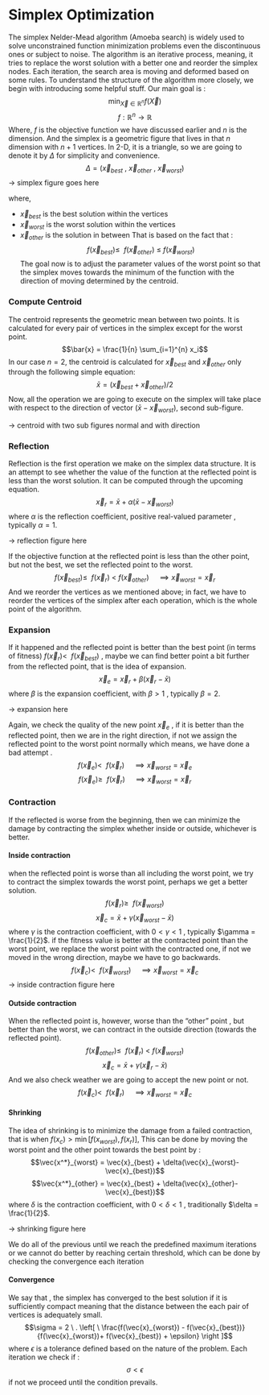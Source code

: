 # Simplex Optimization
The simplex Nelder-Mead algorithm (Amoeba search) is widely used to solve unconstrained function minimization problems  even the discontinuous ones or subject to noise. The algorithm is an iterative process, meaning, it tries to replace the worst solution with a better one and reorder the simplex nodes. Each iteration, the search area is moving and deformed based on some rules. To understand the structure of the algorithm more closely, we begin with introducing some helpful stuff.  Our main goal is :
$$\min_{\vec{X}\in \mathbb{R}^{n}} {f(\vec{X})} $$
$$f: \mathbb{R}^n \rightarrow \mathbb{R}$$
Where, $f$ is the objective function we have discussed earlier and $n$ is the dimension. And the simplex is a geometric figure that lives in that $n$ dimension with $n+1$ vertices. In 2-D, it is a triangle, so we are going to denote it by $\Delta$ for simplicity and convenience. 
$$\Delta = (\vec{x}_{best} \ , \ \vec{x}_{other} \ ,\ \vec{x}_{worst} )$$
→ simplex figure goes here

where, 
- $\vec{x}_{best}$ is the best solution within the vertices 
- $\vec{x}_{worst}$ is the worst solution within the vertices 
- $\vec{x}_{other}$ is the solution in between 
That is based on the fact that :
$$f(\vec{x}_{best}) \le \  \ f(\vec{x}_{other}) \ \le \ f(\vec{x}_{worst})$$
The goal now is to adjust the parameter values of the worst point so that the simplex moves towards the minimum of the function with the direction of moving determined by the centroid.

### Compute Centroid
The centroid represents the geometric mean between two points. It is calculated for every pair of vertices in the simplex except for the worst point. 
$$\bar{x} = \frac{1}{n} \sum_{i=1}^{n} x_i$$
In our case $n=2$, the centroid is calculated for $\vec{x}_{best}$ and $\vec{x}_{other}$  only through the following simple equation:
$$\bar{x} =(\vec{x}_{best} + \vec{x}_{other})/2 $$
Now, all the operation we are going to execute on the simplex will take place with respect to the direction of vector ($\bar{x} - \vec{x}_{worst}$), second sub-figure.

→ centroid with two sub figures  normal and with direction 

### Reflection
Reflection is the first operation we make on the simplex data structure. It is an attempt to see whether the value of the function at the reflected point is less  than the worst solution.  It can be computed through the upcoming equation.
$$\vec{x}_r = \bar{x} + \alpha(\bar{x} -\vec{x}_{worst})$$
where $\alpha$ is the reflection coefficient, positive real-valued parameter , typically $\alpha = 1$.

→ reflection figure here 

If the objective function at the reflected point is less  than the other point, but not the best, we set the reflected point to the worst.
$$f(\vec{x}_{best}) \le \  \ f(\vec{x}_{r}) \ \lt \ f(\vec{x}_{other}) \quad \implies \vec{x}_{worst} = \vec{x}_{r} $$
And we reorder the vertices as we mentioned above; in fact, we have to reorder the vertices of the simplex after each operation, which is the whole point of the algorithm.

### Expansion
If it happened and the reflected point is better than the best point (in terms of fitness) $f(\vec{x}_{r}) \lt \  \ f(\vec{x}_{best})$ , maybe we can find better point a bit further from the reflected point, that is the idea of expansion.
$$\vec{x}_e = \vec{x}_r + \beta(\vec{x}_{r}- \bar{x})$$
where $\beta$ is the expansion coefficient,  with $\beta > 1$  , typically $\beta = 2$.

→ expansion here

Again, we check the quality of the new point $\vec{x}_e$ , if it is better than the reflected point, then we are in the right direction, if not we assign the reflected point to the worst point normally which means, we have done a bad attempt .
$$f(\vec{x}_{e}) \lt \  \ f(\vec{x}_{r}) \quad \implies \vec{x}_{worst} = \vec{x}_{e} $$
$$f(\vec{x}_{e}) \ge \  \ f(\vec{x}_{r}) \quad \implies \vec{x}_{worst} = \vec{x}_{r} $$
### Contraction
If the reflected is worse from the beginning, then we can minimize the damage by contracting the simplex whether inside or outside, whichever is better.

#### Inside contraction 
when the reflected point is worse than all including the worst point, we try to contract the simplex towards the worst point, perhaps we get a better solution.
$$f(\vec{x}_{r}) \ge \  \ f(\vec{x}_{worst})$$
$$\vec{x}_c = \bar{x} + \gamma(\vec{x}_{worst}- \bar{x})$$
where $\gamma$ is the contraction coefficient,  with $0<\gamma < 1$  , typically $\gamma = \frac{1}{2}$.
if the fitness value is better at the contracted point than the worst point, we replace the worst point with the contracted one, if not we moved in the wrong direction, maybe we have to go backwards.
$$f(\vec{x}_{c}) \lt \  \ f(\vec{x}_{worst}) \quad \implies \vec{x}_{worst} = \vec{x}_{c} $$
→ inside contraction figure here 

#### Outside contraction
When the reflected point is, however, worse than the “other” point , but better than the worst, we can contract in the outside direction (towards the reflected point).
$$f(\vec{x}_{other}) \le \  \ f(\vec{x}_{r}) \ \lt \ f(\vec{x}_{worst}) $$
$$\vec{x}_c = \bar{x} + \gamma(\vec{x}_{r}- \bar{x})$$
And we also check weather we are going to accept the new point or not.
$$f(\vec{x}_{c}) \lt \  \ f(\vec{x}_{r}) \quad \implies \vec{x}_{worst} = \vec{x}_{c} $$
#### Shrinking
The idea of shrinking is to minimize the damage from a failed contraction, that is when $f(x_c) > \min{\left[f(x_{worst}), f(x_r)\right]}$, This can be done by moving the worst point and the other point towards the best point by :
$$\vec{x^*}_{worst} = \vec{x}_{best} + \delta(\vec{x}_{worst}- \vec{x}_{best})$$
$$\vec{x^*}_{other} = \vec{x}_{best} + \delta(\vec{x}_{other}- \vec{x}_{best})$$
where $\delta$ is the contraction coefficient,  with $0<\delta < 1$  , traditionally $\delta = \frac{1}{2}$.

→ shrinking figure here 

We do all of the previous until we reach the predefined maximum iterations or we cannot do better by reaching certain threshold, which can be done by checking the convergence each iteration

#### Convergence 
We say that , the simplex has converged to the best solution if it is sufficiently compact meaning that the distance between the each pair of vertices is adequately small. 
$$\sigma  = 2 \ . \left[ \ \frac{f(\vec{x}_{worst}) - f(\vec{x}_{best})}{f(\vec{x}_{worst})+ f(\vec{x}_{best}) + \epsilon} \right ]$$
where $\epsilon$  is a tolerance defined based on the nature of the problem. Each iteration we check if :
$$\sigma < \epsilon $$
if not we proceed until the condition prevails. 
